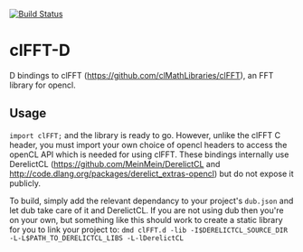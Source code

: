 [![Build Status](https://travis-ci.org/DlangScience/clFFT-D.svg?branch=master)](https://travis-ci.org/DlangScience/clFFT-D)

clFFT-D
=======

D bindings to clFFT (https://github.com/clMathLibraries/clFFT), an FFT library for opencl.

Usage
-----

```import clFFT;``` and the library is ready to go. However, unlike the clFFT C header, you must import your own choice of opencl headers to access the openCL API which is needed for using clFFT.  These bindings internally use DerelictCL (https://github.com/MeinMein/DerelictCL and http://code.dlang.org/packages/derelict_extras-opencl) but do not expose it publicly.

To build, simply add the relevant dependancy to your project's ```dub.json``` and let dub take care of it and DerelictCL.
If you are not using dub then you're on your own, but something like this should work to create a static library for you to link your project to:
```dmd clFFT.d -lib -I$DERELICTCL_SOURCE_DIR -L-L$PATH_TO_DERELICTCL_LIBS -L-lDerelictCL```
